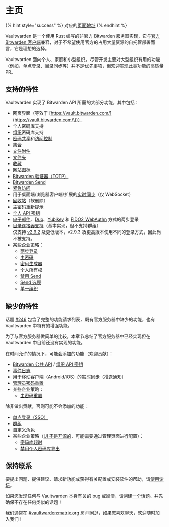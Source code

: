 # 主页

{% hint style="success" %}
对应的[页面地址](https://github.com/dani-garcia/vaultwarden/wiki)
{% endhint %}

Vaultwarden 是一个使用 Rust 编写的非官方 Bitwarden 服务器实现，它与[官方 Bitwarden 客户端](https://bitwarden.com/download/)兼容，对于不希望使用官方的占用大量资源的自托管部署而言，它是理想的选择。

Vaultwarden 面向个人、家庭和小型组织。尽管开发主要对大型组织有用的功能（例如，单点登录、目录同步等）并不是优先事项，但欢迎实现此类功能的高质量 PR。

## 支持的特性 <a href="#supported-features" id="supported-features"></a>

Vaultwarden 实现了 Bitwarden API 所需的大部分功能，其中包括：

* 网页界面（等效于 [https://vault.bitwarden.com/](https://vault.bitwarden.com/\))）
* 个人密码库支持
* [组织](https://help.bitwarden.ltd/getting-started/getting-started-with-organizations)密码库支持
* [密码共享](https://help.bitwarden.ltd/organizations/sharing)和[访问控制](https://help.bitwarden.ltd/organizations/user-types-and-access-control)
* [集合](https://help.bitwarden.ltd/organizations/collections)
* [文件附件](https://help.bitwarden.ltd/your-vault/file-attachments)
* [文件夹](https://help.bitwarden.ltd/your-vault/folders)
* [收藏](https://help.bitwarden.ltd/your-vault/favorites)
* [网站图标](https://help.bitwarden.ltd/security/privacy-when-using-website-icons)
* [Bitwarden 验证器（TOTP）](https://help.bitwarden.ltd/your-vault/bitwarden-authenticator-totp)
* [Bitwarden Send](https://help.bitwarden.ltd/bitwarden-send/about-send)
* [紧急访问](https://help.bitwarden.ltd/security/emergency-access)
* 用于桌面端/浏览器客户端/扩展的[实时同步](https://bitwarden.com/blog/post/live-sync/)（仅 WebSocket）
* [回收站](https://help.bitwarden.ltd/your-vault/vault-items#items-in-the-trash)（软删除）
* [主密码重新提示](https://help.bitwarden.ltd/your-vault/vault-items#protect-individual-items)
* [个人 API 密钥](https://help.bitwarden.ltd/miscellaneous/personal-api-key-for-cli-authentication)
* [电子邮件](https://help.bitwarden.ltd/two-step-login/two-step-login-via-email)、[Duo](https://help.bitwarden.ltd/two-step-login/two-step-login-via-duo)、[Yubikey](https://help.bitwarden.ltd/two-step-login/two-step-login-via-yubikey) 和 [FIDO2 WebAuthn](https://help.bitwarden.ltd/two-step-login/two-step-login-via-fido2-webauthn) 方式的两步登录
* [目录连接器支持](https://help.bitwarden.ltd/directory-connector/about-directory-connector)（基本实现，但不支持群组）\
  仅支持 [v2.9.2](https://github.com/bitwarden/directory-connector/releases/tag/v2.9.2) 及更低版本，v2.9.3 及更高版本使用不同的登录方式，因此尚不被支持。
* 某些企业策略：
  * [两步登录](https://help.bitwarden.ltd/organizations/enterprise-policies#two-step-login)
  * [主密码](https://help.bitwarden.ltd/organizations/enterprise-policies#master-password)
  * [密码生成器](https://help.bitwarden.ltd/organizations/enterprise-policies#password-generator)
  * [个人所有权](https://help.bitwarden.ltd/organizations/enterprise-policies#personal-ownership)
  * [禁用 Send](https://help.bitwarden.ltd/organizations/enterprise-policies#disable-send)
  * [Send 选项](https://help.bitwarden.ltd/organizations/enterprise-policies#send-options)
  * [单一组织](https://help.bitwarden.ltd/organizations/enterprise-policies#single-organization)

## 缺少的特性 <a href="#missing-features" id="missing-features"></a>

话题 [#246](https://github.com/dani-garcia/vaultwarden/issues/246) 包含了完整的功能请求列表，既有官方服务器中缺少的功能，也有 Vaultwarden 中特有的增强功能。

为了与官方服务器做简单的比较，本章节总结了官方服务器中已经实现但在 Vaultwarden 中目前还没有实现的功能。

在时间允许的情况下，可能会添加的功能（欢迎贡献）：

* [Bitwarden 公共 API](https://help.bitwarden.ltd/organizations/bitwarden-public-api) / [组织 API 密钥](https://help.bitwarden.ltd/organizations/bitwarden-public-api#authentication)
* [事件日志](https://help.bitwarden.ltd/organizations/event-logs)
* 用于移动客户端（Android/iOS）的[实时同步](https://bitwarden.com/blog/post/live-sync/)（推送通知）
* [管理员密码重置](https://help.bitwarden.ltd/organizations/admin-password-reset)
* 某些企业策略：
  * [主密码重置](https://help.bitwarden.ltd/organizations/enterprise-policies#master-password-reset)

除非做出贡献，否则可能不会添加的功能：

* [单点登录（SSO）](https://help.bitwarden.ltd/login-with-sso/about-login-with-sso)
* [群组](https://help.bitwarden.ltd/organizations/groups)
* [自定义角色](https://help.bitwarden.ltd/organizations/user-types-and-access-control#custom-role)
* 某些企业策略（[UI 不是开源的](https://github.com/bitwarden/web/tree/master/bitwarden\_license/src/app/policies)，可能需要通过管理页面进行配置）：
  * [密码库超时](https://help.bitwarden.ltd/organizations/enterprise-policies#vault-timeout)
  * [禁用个人密码库导出](https://help.bitwarden.ltd/organizations/enterprise-policies#disable-personal-vault-export)

## 保持联系 <a href="#get-in-touch" id="get-in-touch"></a>

要提出问题、提供建议、请求新功能或获得有关配置或安装软件的帮助，请[使用论坛](https://vaultwarden.discourse.group)。

如果您发现任何与 Vaultwarden 本身有关的 bug 或崩溃，请[创建一个话题](https://github.com/dani-garcia/vaultwarden/issues)。并先确保不存在任何类似的话题！

我们通常在 [#vaultwarden:matrix.org](https://matrix.to/#/#vaultwarden:matrix.org) 房间闲逛，如果您喜欢聊天，欢迎随时加入我们！
